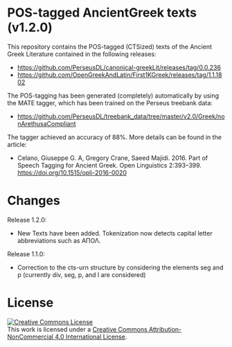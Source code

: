 # POS-tagged AncientGreek texts (v1.2.0)

This repository contains the POS-tagged (CTSized) texts of the Ancient Greek Literature contained in the following releases:

* https://github.com/PerseusDL/canonical-greekLit/releases/tag/0.0.236
* https://github.com/OpenGreekAndLatin/First1KGreek/releases/tag/1.1.1802

The POS-tagging has been generated (completely) automatically by using the MATE tagger, which has been trained on the Perseus treebank data:

* https://github.com/PerseusDL/treebank_data/tree/master/v2.0/Greek/nonArethusaCompliant

The tagger achieved an accuracy of 88%. More details can be found in the article:

* Celano, Giuseppe G. A, Gregory Crane, Saeed Majidi. 2016. Part of Speech Tagging for Ancient Greek. Open Linguistics 2:393–399. https://doi.org/10.1515/opli-2016-0020

# Changes
Release 1.2.0:
* New Texts have been added. Tokenization now detects capital letter abbreviations such as ΑΠΟΛ.

Release 1.1.0:
* Correction to the cts-urn structure by considering the elements seg and p (currently div, seg, p, and l are considered)

# License
<a rel="license" href="http://creativecommons.org/licenses/by-nc/4.0/"><img alt="Creative Commons License" style="border-width:0" src="https://i.creativecommons.org/l/by-nc/4.0/88x31.png" /></a><br />This work is licensed under a <a rel="license" href="http://creativecommons.org/licenses/by-nc/4.0/">Creative Commons Attribution-NonCommercial 4.0 International License</a>.
